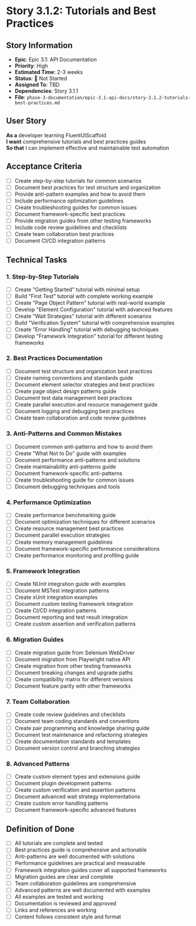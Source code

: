 # Story 3.1.2: Tutorials and Best Practices

## Story Information
- **Epic**: Epic 3.1: API Documentation
- **Priority**: High
- **Estimated Time**: 2-3 weeks
- **Status**: 🔴 Not Started
- **Assigned To**: TBD
- **Dependencies**: Story 3.1.1
- **File**: `phase-3-documentation/epic-3.1-api-docs/story-3.1.2-tutorials-best-practices.md`

## User Story

**As a** developer learning FluentUIScaffold  
**I want** comprehensive tutorials and best practices guides  
**So that** I can implement effective and maintainable test automation

## Acceptance Criteria

- [ ] Create step-by-step tutorials for common scenarios
- [ ] Document best practices for test structure and organization
- [ ] Provide anti-pattern examples and how to avoid them
- [ ] Include performance optimization guidelines
- [ ] Create troubleshooting guides for common issues
- [ ] Document framework-specific best practices
- [ ] Provide migration guides from other testing frameworks
- [ ] Include code review guidelines and checklists
- [ ] Create team collaboration best practices
- [ ] Document CI/CD integration patterns

## Technical Tasks

### 1. Step-by-Step Tutorials
- [ ] Create "Getting Started" tutorial with minimal setup
- [ ] Build "First Test" tutorial with complete working example
- [ ] Create "Page Object Pattern" tutorial with real-world example
- [ ] Develop "Element Configuration" tutorial with advanced features
- [ ] Create "Wait Strategies" tutorial with different scenarios
- [ ] Build "Verification System" tutorial with comprehensive examples
- [ ] Create "Error Handling" tutorial with debugging techniques
- [ ] Develop "Framework Integration" tutorial for different testing frameworks

### 2. Best Practices Documentation
- [ ] Document test structure and organization best practices
- [ ] Create naming conventions and standards guide
- [ ] Document element selector strategies and best practices
- [ ] Create page object design patterns guide
- [ ] Document test data management best practices
- [ ] Create parallel execution and resource management guide
- [ ] Document logging and debugging best practices
- [ ] Create team collaboration and code review guidelines

### 3. Anti-Patterns and Common Mistakes
- [ ] Document common anti-patterns and how to avoid them
- [ ] Create "What Not to Do" guide with examples
- [ ] Document performance anti-patterns and solutions
- [ ] Create maintainability anti-patterns guide
- [ ] Document framework-specific anti-patterns
- [ ] Create troubleshooting guide for common issues
- [ ] Document debugging techniques and tools

### 4. Performance Optimization
- [ ] Create performance benchmarking guide
- [ ] Document optimization techniques for different scenarios
- [ ] Create resource management best practices
- [ ] Document parallel execution strategies
- [ ] Create memory management guidelines
- [ ] Document framework-specific performance considerations
- [ ] Create performance monitoring and profiling guide

### 5. Framework Integration
- [ ] Create NUnit integration guide with examples
- [ ] Document MSTest integration patterns
- [ ] Create xUnit integration examples
- [ ] Document custom testing framework integration
- [ ] Create CI/CD integration patterns
- [ ] Document reporting and test result integration
- [ ] Create custom assertion and verification patterns

### 6. Migration Guides
- [ ] Create migration guide from Selenium WebDriver
- [ ] Document migration from Playwright native API
- [ ] Create migration from other testing frameworks
- [ ] Document breaking changes and upgrade paths
- [ ] Create compatibility matrix for different versions
- [ ] Document feature parity with other frameworks

### 7. Team Collaboration
- [ ] Create code review guidelines and checklists
- [ ] Document team coding standards and conventions
- [ ] Create pair programming and knowledge sharing guide
- [ ] Document test maintenance and refactoring strategies
- [ ] Create documentation standards and templates
- [ ] Document version control and branching strategies

### 8. Advanced Patterns
- [ ] Create custom element types and extensions guide
- [ ] Document plugin development patterns
- [ ] Create custom verification and assertion patterns
- [ ] Document advanced wait strategy implementations
- [ ] Create custom error handling patterns
- [ ] Document framework-specific advanced features

## Definition of Done

- [ ] All tutorials are complete and tested
- [ ] Best practices guide is comprehensive and actionable
- [ ] Anti-patterns are well documented with solutions
- [ ] Performance guidelines are practical and measurable
- [ ] Framework integration guides cover all supported frameworks
- [ ] Migration guides are clear and complete
- [ ] Team collaboration guidelines are comprehensive
- [ ] Advanced patterns are well documented with examples
- [ ] All examples are tested and working
- [ ] Documentation is reviewed and approved
- [ ] Links and references are working
- [ ] Content follows consistent style and format 